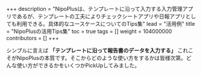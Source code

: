 +++
description = "NipoPlusは、テンプレートに沿って入力する入力管理アプリであるが、テンプレートの工夫によりチェックシートアプリや日報アプリとしても利用できる。具体的なユースケースについてのTips集"
lead = "活用例"
title = "NipoPlusの活用Tips集"
toc = true
tags = []
weight = 104000000
contributors = []
+++

シンプルに言えば **「テンプレートに沿って報告書のデータを入力する」** これこそがNipoPlusの本質です。そこからどのような使い方をするかは皆様次第。どんな使い方ができるかをいくつかPickUpしてみました。
